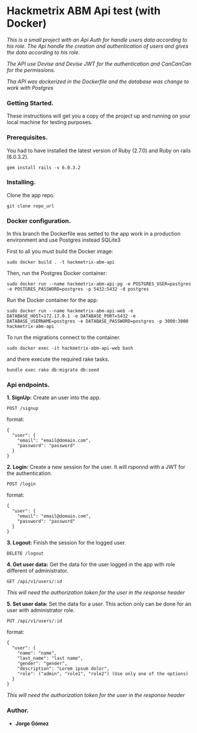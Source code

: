 # Hackmetrix ABM Api test (with Docker)

*This is a small project with an Api Auth for handle users data according to his role. The Api handle the creation and authentication of users and gives the data according to his role.*

*The API use Devise and Devise JWT for the authentication and CanCanCan for the permissions.* 

*Tha API was dockerized in the Dockerfile and the database was change to work with Postgres*

### Getting Started.
These instructions will get you a copy of the project up and running on your local machine for testing purposes.

### Prerequisites.
You had to have installed the latest version of Ruby (2.7.0) and Ruby on rails (6.0.3.2).

```
gem install rails -v 6.0.3.2
```

### Installing.
Clone the app repo.

```
git clone repo_url
```

### Docker configuration.
In this branch the Dockerfile was setted to the app work in a production environment and use Postgres instead SQLite3

First to all you must build the Docker image:
```
sudo docker build . -t hackmetrix-abm-api
```
Then, run the Postgres Docker container:
```
sudo docker run --name hackmetrix-abm-api-pg -e POSTGRES_USER=postgres -e POSTGRES_PASSWORD=postgres -p 5432:5432 -d postgres
```

Run the Docker container for the app:
```
sudo docker run --name hackmetrix-abm-api-web -e DATABASE_HOST=172.17.0.1 -e DATABASE_PORT=5432 -e DATABASE_USERNAME=postgres -e DATABASE_PASSWORD=postgres -p 3000:3000 hackmetrix-abm-api
```
To run the migrations connect to the container.
```
sudo docker exec -it hackmetrix-abm-api-web bash
```
and there execute the required rake tasks.
```
bundle exec rake db:migrate db:seed
```
### Api endpoints.

**1. SignUp:** Create an user into the app.
  ```
  POST /signup
  ```
  format:

  ```
  {
    "user": {
      "email": "email@domain.com",
      "password": "password"
    }
  }
  ```
**2. Login:** Create a new session for the user. It will rsponnd with a JWT for the authentication.
  ```
  POST /login
  ```
  format:
  ```
  {
    "user": {
      "email": "email@domain.com",
      "password": "password"
    }
  }
  ```
**3. Logout:** Finish the session for the logged user.
  ```
  DELETE /logout
  ```
**4. Get user data:** Get the data for the user logged in the app with role different of administrator.
  ```
  GET /api/v1/users/:id
  ```
  *This will need the authorization token for the user in the response header*

**5. Set user data:** Set the data for a user. This action only can be done for an user with administrator role.
  ```
  PUT /api/v1/users/:id
  ```
  format:
  ```
  {
    "user": {
      "name": "name",
      "last_name": "last name",
      "gender": "gender",
      "description": "Lorem ipsum dolor",
      "role": ("admin", "role1", "role2") (Use only one of the options) 
    }
  }
  ```
  *This will need the authorization token for the user in the response header*
### Author.
* **Jorge Gómez**
